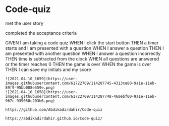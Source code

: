 # Code-quiz

met the user story 

completed the acceptance criteria

GIVEN I am taking a code quiz
WHEN I click the start button
THEN a timer starts and I am presented with a question
WHEN I answer a question
THEN I am presented with another question
WHEN I answer a question incorrectly
THEN time is subtracted from the clock
WHEN all questions are answered or the timer reaches 0
THEN the game is over
WHEN the game is over
THEN I can save my initials and my score
```
![2021-04-10_1659](https://user-images.githubusercontent.com/61722709/114287745-4313ce80-9a1e-11eb-89f9-95bb008e559e.png)
![2021-04-10_1658](https://user-images.githubusercontent.com/61722709/114287748-460ebf00-9a1e-11eb-967c-939050c203b6.png)

https://github.com/Abdikadirdahir/Code-quiz

https://abdikadirdahir.github.io/Code-quiz/
